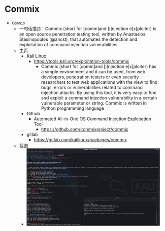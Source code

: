 # Commix

* `Commix`
  * 一句话描述：Commix (short for [comm]and [i]njection e[x]ploiter) is an open source penetration testing tool, written by Anastasios Stasinopoulos (@ancst), that automates the detection and exploitation of command injection vulnerabilities.
  * 主页
    * Kali Linux
      * https://tools.kali.org/exploitation-tools/commix
        * Commix (short for [comm]and [i]njection e[x]ploiter) has a simple environment and it can be used, from web developers, penetration testers or even security researchers to test web applications with the view to find bugs, errors or vulnerabilities related to command injection attacks. By using this tool, it is very easy to find and exploit a command injection vulnerability in a certain vulnerable parameter or string. Commix is written in Python programming language
    * Github
      * Automated All-in-One OS Command Injection Exploitation Tool
        * https://github.com/commixproject/commix
    * gitlab
      * https://gitlab.com/kalilinux/packages/commix
  * 截图
    * ![commix_screenshot](../../assets/img/commix_screenshot.png)
